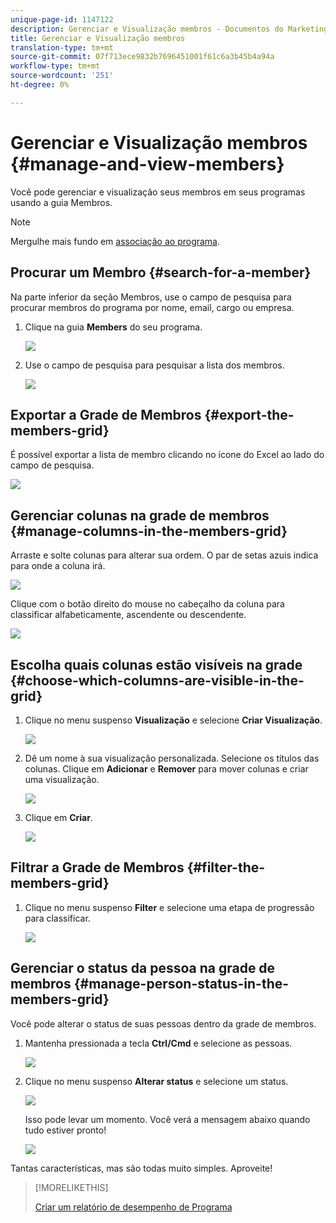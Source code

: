```yaml
---
unique-page-id: 1147122
description: Gerenciar e Visualização membros - Documentos do Marketing - Documentação do produto
title: Gerenciar e Visualização membros
translation-type: tm+mt
source-git-commit: 07f713ece9832b7696451001f61c6a3b45b4a94a
workflow-type: tm+mt
source-wordcount: '251'
ht-degree: 0%

---
```



# Gerenciar e Visualização membros {#manage-and-view-members}

Você pode gerenciar e visualização seus membros em seus programas usando a guia Membros.

>[!NOTE]
>
>Mergulhe mais fundo em [associação ao programa](/help/marketo/product-docs/core-marketo-concepts/programs/creating-programs/understanding-program-membership.md).

## Procurar um Membro {#search-for-a-member}

Na parte inferior da seção Membros, use o campo de pesquisa para procurar membros do programa por nome, email, cargo ou empresa.

1. Clique na guia **Members** do seu programa.

   ![](assets/image2014-10-1-16-3a0-3a29.png)

1. Use o campo de pesquisa para pesquisar a lista dos membros.

   ![](assets/image2014-10-1-16-3a7-3a20.png)

## Exportar a Grade de Membros {#export-the-members-grid}

É possível exportar a lista de membro clicando no ícone do Excel ao lado do campo de pesquisa.

![](assets/image2014-10-1-16-3a9-3a55.png)

## Gerenciar colunas na grade de membros {#manage-columns-in-the-members-grid}

Arraste e solte colunas para alterar sua ordem. O par de setas azuis indica para onde a coluna irá.

![](assets/image2014-10-1-16-3a25-3a30.png)

Clique com o botão direito do mouse no cabeçalho da coluna para classificar alfabeticamente, ascendente ou descendente.

![](assets/image2014-10-1-17-3a3-3a28.png)

## Escolha quais colunas estão visíveis na grade {#choose-which-columns-are-visible-in-the-grid}

1. Clique no menu suspenso **Visualização** e selecione **Criar Visualização**.

   ![](assets/image2014-10-1-16-3a32-3a43.png)

1. Dê um nome à sua visualização personalizada. Selecione os títulos das colunas. Clique em **Adicionar** e **Remover** para mover colunas e criar uma visualização.

   ![](assets/image2014-10-1-16-3a36-3a52.png)

1. Clique em **Criar**.

   ![](assets/image2014-10-1-16-3a38-3a7.png)

## Filtrar a Grade de Membros {#filter-the-members-grid}

1. Clique no menu suspenso **Filter** e selecione uma etapa de progressão para classificar.

   ![](assets/image2014-10-1-16-3a42-3a4.png)

## Gerenciar o status da pessoa na grade de membros {#manage-person-status-in-the-members-grid}

Você pode alterar o status de suas pessoas dentro da grade de membros.

1. Mantenha pressionada a tecla **Ctrl/Cmd** e selecione as pessoas.

   ![](assets/image2014-10-1-16-3a44-3a27.png)

1. Clique no menu suspenso **Alterar status** e selecione um status.

   ![](assets/image2014-10-1-16-3a47-3a45.png)

   Isso pode levar um momento. Você verá a mensagem abaixo quando tudo estiver pronto!

   ![](assets/changestatusconfirm.png)

Tantas características, mas são todas muito simples. Aproveite!

>[!MORELIKETHIS]
>
>[Criar um relatório de desempenho de Programa](/help/marketo/product-docs/core-marketo-concepts/programs/program-performance-report/create-a-program-performance-report.md)
